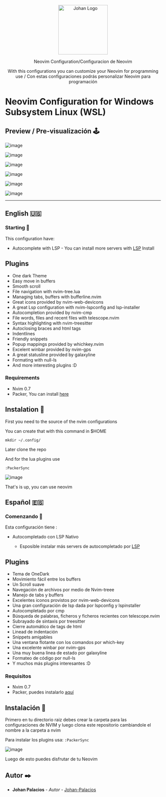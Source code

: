 <p align="center">
    <img alt="Johan Logo" 
    src="https://user-images.githubusercontent.com/77251405/120911904-37bcd800-c648-11eb-9358-e62e4e16ac1c.png" 
    height="160px"/>
  </a>
  <p align="center">Neovim Configuration/Configuracion de Neovim</p>
  <p align="center">
    With this configurations you can customize your Neovim for programming use / 
    Con estas configuraciones podrás personalizar Neovim para programación 
  </p>
</p>

# Neovim Configuration  for Windows Subsystem Linux (WSL)

## Preview / Pre-visualización 🕹️

![image](https://user-images.githubusercontent.com/77251405/174420605-b4e34910-29e6-49e5-97bb-44cc88baa28f.png)

![image](https://user-images.githubusercontent.com/77251405/174420620-675c2c04-4471-4ebf-baa2-30c1b00f5b9b.png)

![image](https://user-images.githubusercontent.com/77251405/174420658-99648fc3-f0e6-4bb7-81b3-6c88b17c59f5.png)

![image](https://user-images.githubusercontent.com/77251405/174420681-bb61ce80-a6b0-44c6-a41c-f08f3dbbaba7.png)

![image](https://user-images.githubusercontent.com/77251405/174420698-c37c0e2d-acbb-42f7-96c8-d55294b56998.png)

![image](https://user-images.githubusercontent.com/77251405/174420723-54843ad0-5dcd-4966-8bae-58658e251277.png)

------------
## English 🇺🇸

### Starting 🚀

This configuration have:
- Autocomplete with LSP
        - You can install more servers with [LSP](https://github.com/neovim/nvim-lspconfig "LSP") Install
## Plugins

- One dark Theme
- Easy move in buffers
- Smooth scroll
- File navigation with nvim-tree.lua
- Managing tabs, buffers with bufferline.nvim
- Great icons provided by nvim-web-devicons
- A great Lsp configuration with nvim-lspconfig and lsp-installer
- Autocompletion provided by nvim-cmp
- File words, files and recent files with telescope.nvim
- Syntax highlighting with nvim-treesitter
- Autoclosing braces and html tags
- Indentlines
- Friendly snippets
- Popup mappings provided by whichkey.nvim
- Excelent winbar provided by nvim-gps
- A great statusline provided by galaxyline
- Formating with null-ls
- And more interesting plugins :D

### Requirements

- Nvim 0.7
- Packer, You can install [here](https://github.com/wbthomason/packer.nvim "aquí")

## Instalation  🔧


First you need to the source of the nvim configurations

You can create that with this command in $HOME

`mkdir ~/.config/`

 Later clone the repo


And for the lua plugins use

`:PackerSync`

![image](https://user-images.githubusercontent.com/77251405/174420755-c3769524-b3e1-4a46-afb6-5a72443b0641.png)

That's is up, you can use neovim

## Español 🇪🇸

### Comenzando 🚀

Esta configuración tiene :

- Autocompletado con LSP Nativo

  - Esposible instalar más servers de autocompletado por [LSP](https://github.com/neovim/nvim-lspconfig "LSP")
		
## Plugins

- Tema de OneDark
- Movimiento fácil entre los buffers
- Un Scroll suave
- Navegación de archivos por medio de Nvim-treee
- Manejo de tabs y buffers
- Excelentes iconos provistos por nvim-web-devicons
- Una gran configuración de lsp dada por lspconfig y lspinstaller
- Autocompletado por cmp
- Búsqueda de palabras, ficheros y ficheros recientes con telescope.nvim
- Subrayado de sintaxis por treesitter
- Cierre automático de tags de html
- Linead de indentación
- Snippets amigables
- Una ventana flotante con los comandos por which-key
- Una excelente winbar por nvim-gps
- Una muy buena linea de estado por galaxyline
- Formateo de código por null-ls
- Y muchos más plugins interesantes :D

### Requisitos

- Nvim 0.7
- Packer, puedes instalarlo [aquí](https://github.com/wbthomason/packer.nvim "aquí")

## Instalación  🔧

Primero en tu directorio raiz debes crear la carpeta para las configuraciones de NVIM y luego clona este repositorio cambiandole el nombre a la carpeta a nvim

Para instalar los plugins usa:
`:PackerSync`

![image](https://user-images.githubusercontent.com/77251405/174420755-c3769524-b3e1-4a46-afb6-5a72443b0641.png)

Luego de esto puedes disfrutar de tu Neovim

## Autor ✒️

* **Johan Palacios** - *Autor* - [Johan-Palacios](https://github.com/Johan-Palacios)
